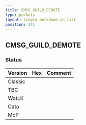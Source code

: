 ```yaml
---
title: CMSG_GUILD_DEMOTE
type: packets
layout: single_markdown_in_list
position: 141
---
```


## CMSG_GUILD_DEMOTE

### Status

Version | Hex | Comment
---------- | ---------- | ---------- 
Classic |  |  
TBC |  |  
WotLK |  |  
Cata |  |  
MoP |  |  